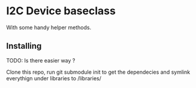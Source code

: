 # I2C Device baseclass

With some handy helper methods.

## Installing

TODO: Is there easier way ?

Clone this repo, run git submodule init to get the dependecies and symlink everythign under libraries to <arduino sketch dir>/libraries/
